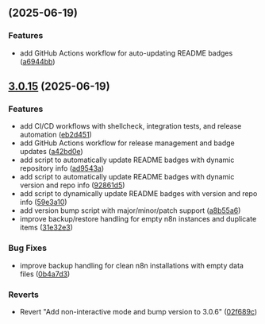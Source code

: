 ## [](https://github.com/Automations-Project/n8n-data-manager/compare/v3.0.15...v) (2025-06-19)

### Features

* add GitHub Actions workflow for auto-updating README badges ([a6944bb](https://github.com/Automations-Project/n8n-data-manager/commit/a6944bb619d8480377eb8346d094825636e8c5fc))
## [3.0.15](https://github.com/Automations-Project/n8n-data-manager/compare/02f689ce9f6dc97eae0263b0ee74e6a3d8a932ea...v3.0.15) (2025-06-19)

### Features

* add CI/CD workflows with shellcheck, integration tests, and release automation ([eb2d451](https://github.com/Automations-Project/n8n-data-manager/commit/eb2d451ecb9031bf3c0433125de9614eb989f19e))
* add GitHub Actions workflow for release management and badge updates ([a42bd0e](https://github.com/Automations-Project/n8n-data-manager/commit/a42bd0efb3ed71de2fd69cded2e3b2cf1e1a3813))
* add script to automatically update README badges with dynamic repository info ([ad9543a](https://github.com/Automations-Project/n8n-data-manager/commit/ad9543a6cc586450bac51f1bed9295759f9f077c))
* add script to automatically update README badges with dynamic version and repo info ([92861d5](https://github.com/Automations-Project/n8n-data-manager/commit/92861d5ba8f7399cfac38943f47e06275e5b3134))
* add script to dynamically update README badges with version and repo info ([59e3a10](https://github.com/Automations-Project/n8n-data-manager/commit/59e3a10014e74adbb817771663e4bacbd566321f))
* add version bump script with major/minor/patch support ([a8b55a6](https://github.com/Automations-Project/n8n-data-manager/commit/a8b55a65e8de332743a57b5cb599a7584467c755))
* improve backup/restore handling for empty n8n instances and duplicate items ([31e32e3](https://github.com/Automations-Project/n8n-data-manager/commit/31e32e34c758d185b64135cbbe867be074b17bbb))

### Bug Fixes

* improve backup handling for clean n8n installations with empty data files ([0b4a7d3](https://github.com/Automations-Project/n8n-data-manager/commit/0b4a7d35e6cdd3ca4da73a4c5524472f948803c1))

### Reverts

* Revert "Add non-interactive mode and bump version to 3.0.6" ([02f689c](https://github.com/Automations-Project/n8n-data-manager/commit/02f689ce9f6dc97eae0263b0ee74e6a3d8a932ea))
